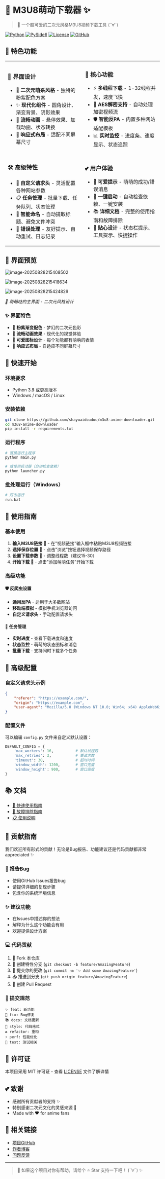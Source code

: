 # 🌸 M3U8萌动下载器 ✨

> 💖 一个超可爱的二次元风格M3U8视频下载工具 (´∀`)

[![Python](https://img.shields.io/badge/Python-3.8+-blue.svg)](https://python.org)
[![PySide6](https://img.shields.io/badge/PySide6-6.0+-green.svg)](https://wiki.qt.io/Qt_for_Python)
[![License](https://img.shields.io/badge/License-MIT-pink.svg)](LICENSE)
[![GitHub](https://img.shields.io/badge/GitHub-@shayuaidoudou-purple.svg)](https://github.com/shayuaidoudou/m3u8-anime-downloader)

## 🌟 特色功能

<table>
<tr>
<td width="50%">

### 🎨 界面设计
- 💖 **二次元萌系风格** - 独特的粉紫配色方案
- ✨ **现代化组件** - 圆角设计、渐变背景、阴影效果
- 🌙 **流畅动画** - 悬停效果、加载动画、状态转换
- 📱 **响应式布局** - 适配不同屏幕尺寸

</td>
<td width="50%">

### 🚀 核心功能
- ⚡ **多线程下载** - 1-32线程并发，速度飞快
- 🔐 **AES解密支持** - 自动处理加密视频流
- 🛡️ **智能反PA** - 内置多种网站适配模板
- 📊 **实时监控** - 进度条、速度显示、状态追踪

</td>
</tr>
<tr>
<td width="50%">

### 🛠️ 高级特性
- 🔧 **自定义请求头** - 灵活配置各种网站参数
- 📋 **任务管理** - 批量下载、任务队列、状态管理
- 💾 **智能命名** - 自动提取标题、避免文件冲突
- 🎯 **错误处理** - 友好提示、自动重试、日志记录

</td>
<td width="50%">

### 💕 用户体验
- 🎀 **可爱提示** - 萌萌的成功/错误消息
- 🌸 **一键启动** - 自动检查依赖、一键安装
- 📚 **详细文档** - 完整的使用指南和故障排除
- 🎵 **贴心设计** - 状态栏提示、工具提示、快捷操作

</td>
</tr>
</table>

## 📸 界面预览

![image-20250828215408502](https://cdn.jsdelivr.net/gh/shayuaidoudou/Pictures@master/image-20250828215408502.png)

![image-20250828215418634](https://cdn.jsdelivr.net/gh/shayuaidoudou/Pictures@master/image-20250828215418634.png)

![image-20250828215424829](https://cdn.jsdelivr.net/gh/shayuaidoudou/Pictures@master/image-20250828215424829.png)

*🌸 萌萌哒的主界面 - 二次元风格设计*

</div>

### ✨ 界面特色

- 🎨 **粉紫渐变配色** - 梦幻的二次元色彩
- 💫 **流畅动画效果** - 现代化的视觉体验  
- 🌟 **可爱图标设计** - 每个功能都有萌萌的表情
- 📱 **响应式布局** - 自适应不同屏幕尺寸

## 🚀 快速开始

### 环境要求

- Python 3.8 或更高版本
- Windows / macOS / Linux

### 安装依赖

```bash
git clone https://github.com/shayuaidoudou/m3u8-anime-downloader.git
cd m3u8-anime-downloader
pip install -r requirements.txt
```

### 运行程序

```bash
# 直接运行主程序
python main.py

# 或使用启动器（自动检查依赖）
python launcher.py
```

### 批处理运行（Windows）

```bash
# 双击运行
run.bat
```

## 💝 使用指南

### 基本使用

1. **输入M3U8链接** 🎵 - 在"视频链接"输入框中粘贴M3U8视频链接
2. **选择保存位置** 💝 - 点击"浏览"按钮选择视频保存路径
3. **设置下载参数** 🌟 - 调整线程数（建议15-30）
4. **开始下载** 🚀 - 点击"添加萌萌任务"开始下载

### 高级功能

#### 🛡️ 反爬虫设置
- **通用反PA** - 适用于大多数网站
- **移动端模拟** - 模拟手机浏览器访问
- **自定义请求头** - 手动配置请求头

#### 🎀 任务管理
- **实时进度** - 查看下载进度和速度
- **状态监控** - 萌萌的状态图标和消息
- **批量下载** - 支持同时下载多个任务

## 🔧 高级配置

### 自定义请求头示例

```json
{
    "referer": "https://example.com/",
    "origin": "https://example.com",
    "user-agent": "Mozilla/5.0 (Windows NT 10.0; Win64; x64) AppleWebKit/537.36"
}
```

### 配置文件

可以编辑 `config.py` 文件来自定义默认设置：

```python
DEFAULT_CONFIG = {
    'max_workers': 16,          # 默认线程数
    'max_retries': 3,           # 重试次数
    'timeout': 30,              # 超时时间
    'window_width': 1200,       # 窗口宽度
    'window_height': 900,       # 窗口高度
}
```

## 📚 文档

- [📖 快速使用指南](快速使用指南.md)
- [🔧 故障排除指南](故障排除指南.md)
- [📋 使用说明](使用说明.md)

## 🤝 贡献指南

我们欢迎所有形式的贡献！无论是Bug报告、功能建议还是代码贡献都非常appreciated ✨

### 🐛 报告Bug
- 使用GitHub Issues报告bug
- 请提供详细的复现步骤
- 包含你的系统环境信息

### ✨ 建议功能
- 在Issues中描述你的想法
- 解释为什么这个功能会有用
- 欢迎提供设计方案

### 💻 代码贡献
1. 🍴 Fork 本仓库
2. 🌿 创建特性分支 (`git checkout -b feature/AmazingFeature`)
3. 💝 提交你的更改 (`git commit -m '✨ Add some AmazingFeature'`)
4. 📤 推送到分支 (`git push origin feature/AmazingFeature`)
5. 🎯 创建 Pull Request

### 📝 提交规范
```
✨ feat: 新功能
🐛 fix: Bug修复
📚 docs: 文档更新
🎨 style: 代码格式
♻️ refactor: 重构
⚡ perf: 性能优化
🧪 test: 测试相关
```

## 📄 许可证

本项目采用 MIT 许可证 - 查看 [LICENSE](LICENSE) 文件了解详情

## 💕 致谢

- 感谢所有贡献者的支持 ✨
- 特别感谢二次元文化的灵感来源 🌸
- Made with ❤️ for anime fans

## 🔗 相关链接

- [项目GitHub](https://github.com/shayuaidoudou/m3u8-anime-downloader)
- [作者博客](https://blog.csdn.net/m0_73641772?type=blog)
- [问题反馈](https://github.com/shayuaidoudou/m3u8-anime-downloader/issues)

---

> 💫 如果这个项目对你有帮助，请给个 ⭐ Star 支持一下吧！ (´∀`) ✨
